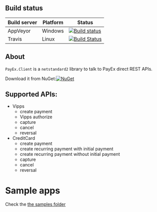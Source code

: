 
## Build status

| Build server                | Platform     | Status                                                                                                                    |
|-----------------------------|--------------|---------------------------------------------------------------------------------------------------------------------------|
| AppVeyor                    | Windows      | [![Build status](https://ci.appveyor.com/api/projects/status/jqpkvy5fe523hsja/branch/master?svg=true)](https://ci.appveyor.com/project/ice/payex-client/branch/master)|
| Travis                      | Linux  | [![Build Status](https://travis-ci.org/icenorge/PayEx.Client.svg?branch=master)](https://travis-ci.org/icenorge/PayEx.Client) |


## About
`PayEx.Client` is a `netstandard2` library to talk to PayEx direct REST APIs.

Download it from NuGet:[![NuGet](https://img.shields.io/nuget/dt/payex.client.svg)](https://www.nuget.org/packages/payex.client/)

## Supported APIs:
- Vipps 
  - create payment
  - Vipps authorize
  - capture 
  - cancel
  - reversal
- CreditCard 
  - create payment
  - create recurring payment with initial payment
  - create recurring payment without initial payment
  - capture
  - cancel
  - reversal

# Sample apps
Check the [the samples folder](https://github.com/icenorge/PayEx.Client/tree/master/src/Samples)
